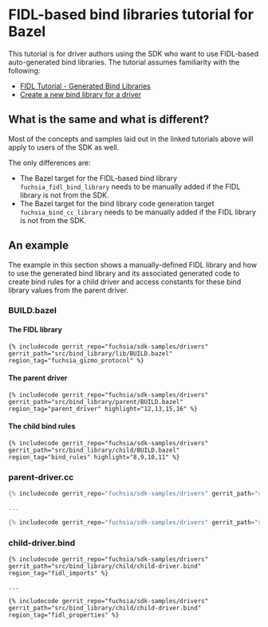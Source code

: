 # FIDL-based bind libraries tutorial for Bazel

This tutorial is for driver authors using the SDK who want to use FIDL-based
auto-generated bind libraries. The tutorial assumes familiarity with the following:

 * [FIDL Tutorial - Generated Bind Libraries](/development/drivers/tutorials/fidl-tutorial.md#generated-bind-libraries)
 * [Create a new bind library for a driver](/development/sdk/create-new-bind-library-for-driver.md)

## What is the same and what is different?

Most of the concepts and samples laid out in the linked tutorials above will apply
to users of the SDK as well.

The only differences are:

 * The Bazel target for the FIDL-based bind library `fuchsia_fidl_bind_library` needs to be
   manually added if the FIDL library is not from the SDK.
 * The Bazel target for the bind library code generation target `fuchsia_bind_cc_library` needs
   to be manually added if the FIDL library is not from the SDK.

## An example

The example in this section shows a manually-defined FIDL library and how to use the generated
bind library and its associated generated code to create bind rules for a child driver and
access constants for these bind library values from the parent driver.

### BUILD.bazel

#### The FIDL library

```bazel {:.devsite-disable-click-to-copy}
{% includecode gerrit_repo="fuchsia/sdk-samples/drivers" gerrit_path="src/bind_library/lib/BUILD.bazel" region_tag="fuchsia_gizmo_protocol" %}
```

#### The parent driver

```bazel {:.devsite-disable-click-to-copy}
{% includecode gerrit_repo="fuchsia/sdk-samples/drivers" gerrit_path="src/bind_library/parent/BUILD.bazel" region_tag="parent_driver" highlight="12,13,15,16" %}
```

#### The child bind rules

```bazel {:.devsite-disable-click-to-copy}
{% includecode gerrit_repo="fuchsia/sdk-samples/drivers" gerrit_path="src/bind_library/child/BUILD.bazel" region_tag="bind_rules" highlight="8,9,10,11" %}
```

### parent-driver.cc

```cpp {:.devsite-disable-click-to-copy}
{% includecode gerrit_repo="fuchsia/sdk-samples/drivers" gerrit_path="src/bind_library/parent/parent-driver.cc" region_tag="bind_imports" highlight="1,3"%}

...

{% includecode gerrit_repo="fuchsia/sdk-samples/drivers" gerrit_path="src/bind_library/parent/parent-driver.cc" region_tag="add_fidl_bind_properties" adjust_indentation="auto" %}
```

### child-driver.bind

```none {:.devsite-disable-click-to-copy}
{% includecode gerrit_repo="fuchsia/sdk-samples/drivers" gerrit_path="src/bind_library/child/child-driver.bind" region_tag="fidl_imports" %}

...

{% includecode gerrit_repo="fuchsia/sdk-samples/drivers" gerrit_path="src/bind_library/child/child-driver.bind" region_tag="fidl_properties" %}
```
